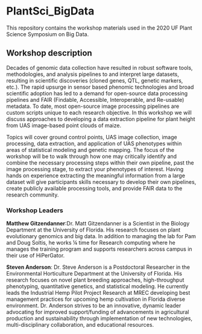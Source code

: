 # PlantSci_BigData

This repository contains the workshop materials used in the 2020 UF Plant Science Symposium on Big Data.


## Workshop description
Decades of genomic data collection have resulted in robust software tools, methodologies, and analysis pipelines to and interpret large datasets, resulting in scientific discoveries (cloned genes, QTL, genetic markers, etc.). The rapid upsurge in sensor based phenomic technologies and broad scientific adoption has led to a demand for open-source data processing pipelines and FAIR (Findable, Accessible, Interoperable, and Re-usable) metadata. To date, most open-source image processing pipelines are custom scripts unique to each research objective. In this workshop we will discuss approaches to developing a data extraction pipeline for plant height from UAS image-based point clouds of maize.

 

Topics will cover ground control points, UAS image collection, image processing, data extraction, and application of UAS phenotypes within areas of statistical modeling and genetic mapping. The focus of the workshop will be to walk through how one may critically identify and combine the  necessary processing steps within their own pipeline, past the image processing stage, to extract your phenotypes of interest. Having hands on experience extracting the meaningful information from a large dataset will give participants skills necessary to develop their own pipelines, create publicly available processing tools, and provide FAIR data to the research community.

### Workshop Leaders
**Matthew Gitzendanner**:Dr. Matt Gitzendanner is a Scientist in the Biology Department at the University of Florida.  His research focuses on plant evolutionary genomics and big data. In addition to managing the lab for Pam and Doug Soltis, he works ¼ time for Research computing where he manages the training program and supports researchers across campus in their use of HiPerGator.

**Steven Anderson**: Dr. Steve Anderson is a Postdoctoral Researcher in the Environmental Horticulture Department at the University of Florida. His research focuses on novel plant breeding approaches, high-throughput phenotyping, quantitative genetics, and statistical modeling. He currently leads the Industrial Hemp Pilot Project Research at MREC developing best management practices for upcoming hemp cultivation in Florida diverse environment. Dr. Anderson strives to be an innovative, dynamic leader advocating for improved support/funding of advancements in agricultural production and sustainability through implementation of new technologies, multi-disciplinary collaboration, and educational resources.


 
